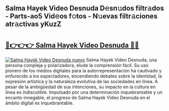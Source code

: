 ## Salma Hayek Video Desnuda D𝚎sn𝚞dos filtr𝚊dos - Parts-ao5 Vid𝚎os f𝚘tos - N𝚞evas filtr𝚊ciones atr𝚊ctivas yKuzZ

# <h2><a href="http://mb4aay0.tromn.icu/?c=Salma+Hayek+Video+Desnuda">🔗👉👉👉 Salma Hayek Video Desnuda 🔗🔗</a></h2>

[![Salma Hayek Video Desnuda nuevo](https://i.imgur.com/pEAQMta.gif)](http://mb4aay0.tromn.icu/?c=Salma+Hayek+Video+Desnuda)
Salma Hayek Video Desnuda, una persona compleja y polarizadora, elude la comprensión fácil. Su uso pionero de los medios digitales para la autorrepresentación ha cautivado y enfurecido a los espectadores, encendiendo debates sobre la identidad, la expresión artística y la naturaleza evolutiva de las sociedades en línea. A pesar de la ambigüedad de sus intenciones, su impacto en la cultura en línea es indiscutible. Impulsado por una determinación inquebrantable y un encanto innegable, el progreso de Salma Hayek Video Desnuda en el ámbito digital es inquebrantable.
